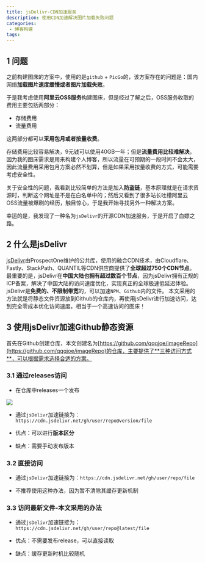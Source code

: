 ```yaml
---
title: jsDelivr-CDN加速服务
description: 使用CDN加速解决图片加载失败问题
categories:
 - 博客构建
tags:
---
```


## 1 问题

之前构建图床的方案中，使用的是`github` + `PicGo`的，该方案存在的问题是：国内网络**加载图片速度缓慢或者图片加载失败**。

于是我考虑使用**阿里云OSS服务**构建图床，但是经过了解之后，OSS服务收取的费用主要包括两部分：
* 存储费用
* 流量费用

这两部分都可以**采用包月或者按量收费**。

存储费用比较容易解决，9元钱可以使用40GB一年；但是**流量费用比较难解决**，因为我的图床需求是用来构建个人博客，所以流量在可预期的一段时间不会太大，因此流量费用采用包月方案必然不划算，但是如果采用按量收费的方式，可能需要考虑安全性。

关于安全性的问题，我看到比较简单的方法是加入**防盗链**，基本原理就是在请求资源时，判断这个网址是不是在白名单中的；然后又看到了很多站长吐槽阿里云OSS流量被爆刷的经历，触目惊心，于是我开始寻找另外一种解决方案。

幸运的是，我发现了一种名为`jsDelivr`的开源CDN加速服务，于是开启了白嫖之路。

## 2 什么是jsDelivr

[jsDelivr](https://www.jsdelivr.com)由ProspectOne维护的公共库，使用的融合CDN技术，由Cloudflare、Fastly、StackPath、QUANTIL等CDN供应商提供了**全球超过750个CDN节点**。
最重要的是，jsDelivr在**中国大陆也拥有超过数百个节点**，因为jsDelivr拥有正规的ICP备案，解决了中国大陆的访问速度优化，实现真正的全球极速低延迟体验。
jsDelivr是**免费的、不限制带宽**的，可以加速`NPM`、`Github`内的文件。
本文采用的方法就是将静态文件资源放到Github的仓库内，再使用jsDelivr进行加速访问，达到完全零成本优化访问速度。相当于一个高速访问的图床！ 

## 3 使用jsDelivr加速Github静态资源

首先在Github创建仓库，本文创建名为[https://github.com/qqqjoe/imageRepo](https://github.com/qqqjoe/imageRepo)的仓库，主要提供了**三种访问方式**，可以根据需求选择合适的方案。

### 3.1 通过releases访问

* 在仓库中releases一个发布
<img src="https://cdn.jsdelivr.net/gh/qqqjoe/imageRepo@latest/202112141911818.png"/>

* 通过`jsDelivr`加速链接为：`https://cdn.jsdelivr.net/gh/user/repo@version/file`

* 优点：可以进行**版本区分**
* 缺点：需要手动发布版本

### 3.2 直接访问

* 通过`jsDelivr`加速链接为：`https://cdn.jsdelivr.net/gh/user/repo/file`

* 不推荐使用这种办法，因为暂不清除其缓存更新机制

### 3.3 访问最新文件-**本文采用的办法**

* 通过`jsDelivr`加速链接为：`https://cdn.jsdelivr.net/gh/user/repo@latest/file`

* 优点：不需要发布release，可以直接读取
* 缺点：缓存更新时机比较随机



